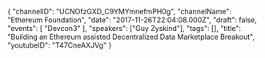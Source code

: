 {
    "channelID": "UCNOfzGXD_C9YMYmnefmPH0g",
    "channelName": "Ethereum Foundation",
    "date": "2017-11-26T22:04:08.000Z",
    "draft": false,
    "events": [
        "Devcon3"
    ],
    "speakers": ["Guy Zyskind"],
    "tags": [],
    "title": "Building an Ethereum assisted Decentralized Data Marketplace Breakout",
    "youtubeID": "T47CneAXJVg"
}
